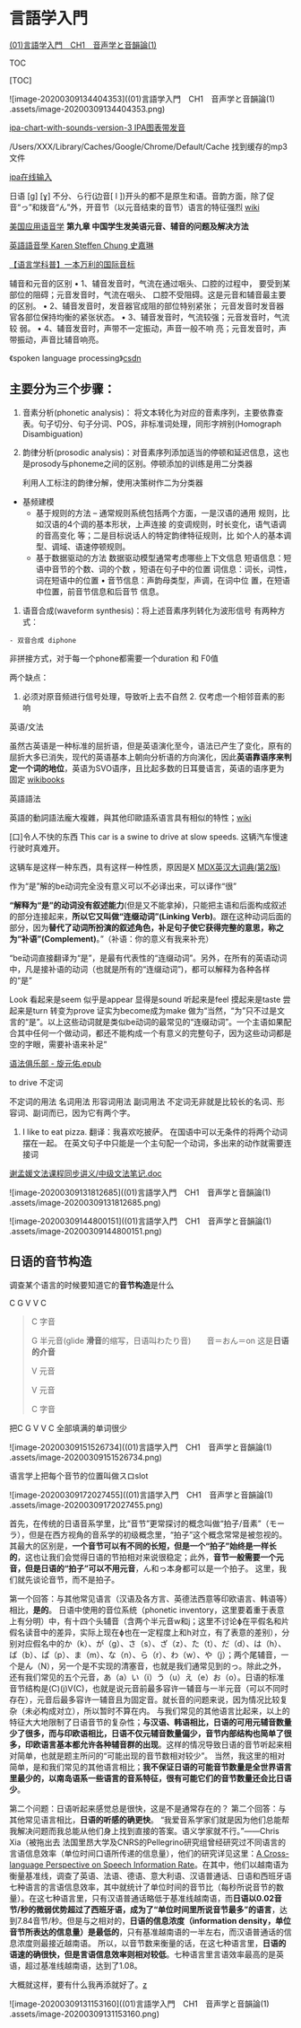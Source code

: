 # 言語学入門

[(01)言語学入門　CH1　音声学と音韻論(1)](https://www.bilibili.com/video/av41676213)  

TOC 

[TOC]

![image-20200309134404353]((01)言語学入門　CH1　音声学と音韻論(1) .assets/image-20200309134404353.png)

[ipa-chart-with-sounds-version-3 IPA图表带发音](https://www.internationalphoneticalphabet.org/ipa-sounds/ipa-chart-with-sounds-version-3/)

/Users/XXX/Library/Caches/Google/Chrome/Default/Cache  找到缓存的mp3文件

[ipa在线输入](https://ipa.typeit.org/full/)  

日语 [g] [ɣ] 不分、ら行(边音[ l ])开头的都不是原生和语。音韵方面，除了促音“っ”和拨音“ん”外，开音节（以元音结束的音节）语言的特征强烈 [wiki](https://zh.wikipedia.org/zh-hans/日语)  

[美国应用语音学](https://www.pdawiki.com/forum/thread-14652-1-1.html)  **第九章 中国学生发美语元音、辅音的问题及解决方法**

[英語語音學 Karen Steffen Chung 史嘉琳](http://ocw.aca.ntu.edu.tw/ntu-ocw/ocw/cou/101S102)  

[【语言学科普】一本万利的国际音标](https://www.bilibili.com/video/av17297110?from=search&seid=7360746976063231795)  



辅音和元音的区别
• 1、辅音发音时，气流在通过咽头、口腔的过程中， 要受到某部位的阻碍；元音发音时，气流在咽头、 口腔不受阻碍。这是元音和辅音最主要的区别。
• 2、辅音发音时，发音器官成阻的部位特别紧张； 元音发音时发音器官各部位保持均衡的紧张状态。
• 3、辅音发音时，气流较强；元音发音时，气流较 弱。
• 4、辅音发音时，声带不一定振动，声音一般不响 亮；元音发音时，声带振动，声音比辅音响亮。

《spoken language processing》[csdn](https://blog.csdn.net/mandagod/article/details/92655343)  

## 主要分为三个步骤：

1. 音素分析(phonetic analysis)：
   将文本转化为对应的音素序列，主要依靠查表。句子切分、句子分词、POS，非标准词处理，同形字辨别(Homograph Disambiguation)

2. 韵律分析(prosodic analysis)：对音素序列添加适当的停顿和延迟信息，这也是prosody与phoneme之间的区别。停顿添加的训练是用二分类器

   利用人工标注的韵律分解，使用决策树作二为分类器

- 基频建模
  - 基于规则的方法 – 通常规则系统包括两个方面，一是汉语的通用 规则，比如汉语的4个调的基本形状，上声连接 的变调规则，时长变化，语气语调的音高变化 等；二是目标说话人的特定韵律特征规则，比 如个人的基本调型、调域、语速停顿规则。
  - 基于数据驱动的方法
    数据驱动模型通常考虑哪些上下文信息
    短语信息：短语中音节的个数、词的个数 ，短语在句子中的位置
    词信息：词长，词性，词在短语中的位置 • 音节信息：声韵母类型，声调，在词中位 置，在短语中位置，前音节信息和后音节 信息。

1. 语音合成(waveform synthesis)：将上述音素序列转化为波形信号
   有两种方式：

```
- 双音合成 diphone
```

非拼接方式，对于每一个phone都需要一个duration 和 F0值

 两个缺点：

1. 必须对原音频进行信号处理，导致听上去不自然
   2. 仅考虑一个相邻音素的影响

英语/文法

虽然古英语是一种标准的屈折语，但是英语演化至今，语法已产生了变化，原有的屈折大多已消失，现代的英语基本上朝向分析语的方向演化，因此**英语靠语序来判定一个词的地位**，英语为SVO语序，且比起多数的日耳曼语言，英语的语序更为固定 [wikibooks](https://zh.wikibooks.org/zh-hans/英語/文法)  

英語語法

英語的動詞語法龐大複雜，與其他印歐語系语言具有相似的特性；[wiki](https://zh.wikipedia.org/zh/英語語法)  

[口]令人不快的东西
This car is a swine to drive at slow speeds. 这辆汽车慢速行驶时真难开。

这辆车是这样一种东西，具有这样一种性质，原因是X  [MDX英汉大词典(第2版)](https://www.pdawiki.com/forum/forum.php?mod=viewthread&tid=35800)   

作为“是”解的be动词完全没有意义可以不必译出来，可以译作“很”  

**“解释为“是”的动词没有叙述能力**(但是又不能拿掉)，只能把主语和后面构成叙述的部分连接起来，**所以它又叫做“连缀动词”(Linking Verb)**。跟在这种动词后面的部分，因为**替代了动词所扮演的叙述角色，补足句子使它获得完整的意思，称之为“补语”(Complement)**。”（补语：你的意义有我来补充）

“be动词直接翻译为“是”，是最有代表性的“连缀动词”。另外，在所有的英语动词中，凡是接补语的动词（也就是所有的“连缀动词”)，都可以解释为各种各样的“是”

Look 看起来是seem 似乎是appear 显得是sound 听起来是feel 摸起来是taste 尝起来是turn 转变为prove 证实为become成为make 做为“当然，“为”只不过是文言的“是”。以上这些动词就是类似be动词的最常见的“连缀动词”。一个主语如果配合其中任何一个做动词，都还不能构成一个有意义的完整句子，因为这些动词都是空的字眼，需要补语来补足”

[语法俱乐部 - 旋元佑.epub]()

 to drive  不定词  

不定词的用法
名词用法
形容词用法
副词用法
不定词无非就是比较长的名词、形容词、副词而已，因为它有两个字。

1. I like to eat pizza.
翻译：我喜欢吃披萨。
在国语中可以无条件的将两个动词摆在一起。
在英文句子中只能是一个主句配一个动词，多出来的动作就需要连接词

[谢孟媛文法课程同步讲义/中级文法笔记.doc]()  

![image-20200309131812685]((01)言語学入門　CH1　音声学と音韻論(1) .assets/image-20200309131812685.png)

![image-20200309144800151]((01)言語学入門　CH1　音声学と音韻論(1) .assets/image-20200309144800151.png)

## 日语的音节构造

调查某个语言的时候要知道它的**音节构造**是什么



C  G  V  V  C

> C 字音
>
> G 半元音(glide **滑音**的缩写，日语叫わたり音)　　音＝おん＝on  这是**日语的介音**
>
> V 元音
>
> V 元音
>
> C 字音

把C  G  V  V  C  全部填满的单词很少





![image-20200309151526734]((01)言語学入門　CH1　音声学と音韻論(1) .assets/image-20200309151526734.png)



语言学上把每个音节的位置叫做スロslot 

![image-20200309172027455]((01)言語学入門　CH1　音声学と音韻論(1) .assets/image-20200309172027455.png)



首先，在传统的日语音系学里，比“音节”更常探讨的概念叫做“拍子/音素”（モーラ），但是在西方视角的音系学的初级概念里，“拍子”这个概念常常是被忽视的。其最大的区别是，**一个音节可以有不同的长短，但是一个“拍子”始终是一样长的**，这也让我们会觉得日语的节拍相对来说很稳定；此外，**音节一般需要一个元音，但是日语的“拍子”可以不用元音**，ん和っ本身都可以是一个拍子。
这里，我们就先谈论音节，而不是拍子。

第一个回答：与其他常见语言（汉语及各方言、英德法西意等印欧语言、韩语等）相比，**是的**。
日语中使用的音位系统（phonetic inventory，这里要着重于表意上有分明）中，有十四个头辅音（含两个半元音w和j；这里不讨论ɸ在平假名和片假名读音中的差异，实际上现在ɸ也在一定程度上和h对立，有了表意的差别），分别对应假名中的か（k）、が（g）、さ（s）、ざ（z）、た（t）、だ（d）、は（h）、ば（b）、ぱ（p）、ま（m）、な（n）、ら（r）、わ（w）、や（j）；两个尾辅音，一个是ん（N），另一个是不实现的清塞音，也就是我们通常见到的っ。除此之外，还有我们常见的五个元音，あ（a）い（i）う（u）え（e）お（o）。日语的标准音节结构是(C)(j)V(C)，也就是说元音前最多容许一辅音与一半元音（可以不同时存在），元音后最多容许一辅音且为固定音。就长音的问题来说，因为情况比较复杂（未必构成对立），所以暂时不算在内。
与我们常见的其他语言比起来，以上的特征大大地限制了日语音节的复杂性；**与汉语、韩语相比，日语的可用元辅音数量少了很多，而与印欧语相比，日语不仅元辅音数量偏少，音节内部结构也简单了很多，印欧语言基本都允许各种辅音群的出现**。这样的情况导致日语的音节听起来相对简单，也就是题主所问的“可能出现的音节数相对较少”。
当然，我这里的相对简单，是和我们常见的其他语言相比；**我不保证日语的可能音节数量是全世界语言里最少的，以南岛语系一些语言的音系特征，很有可能它们的音节数量还会比日语少**。

第二个问题：日语听起来感觉总是很快，这是不是通常存在的？
第二个回答：与其他常见语言相比，**日语的听感的确更快**。
“我爱音系学家们就是因为他们总能帮我解决问题而我总能从他们身上找到直接的答案。语义学家就不行。”——Chris Xia（被拖出去
法国里昂大学及CNRS的Pellegrino研究组曾经研究过不同语言的言语信息效率（单位时间口语所传递的信息量），他们的研究详见这里：[A Cross-language Perspective on Speech Information Rate](https://d85121d7e640218034e1917b1abdee4d.cloudflareworkers.com/-----https://link.zhihu.com/?target=http%3A//ohll.ish-lyon.cnrs.fr/fulltext/pellegrino/Pellegrino_2011_Language.pdf)。在其中，他们以越南语为衡量基准线，调查了英语、法语、德语、意大利语、汉语普通话、日语和西班牙语七种语言的言语信息效率，其中就统计了单位时间的音节比（每秒所说音节的数量）。在这七种语言里，只有汉语普通话略低于基准线越南语，而**日语以0.02音节/秒的微弱优势超过了西班牙语，成为了“单位时间里所说音节最多”的语言**，达到7.84音节/秒。但是与之相对的，**日语的信息浓度（information density，单位音节所表达的信息量）是最低的**，只有基准越南语的一半左右，而汉语普通话的信息浓度则最接近越南语。
所以，以音节数来衡量的话，在这七种语言里，**日语的语速的确很快，但是言语信息效率则相对较低**。七种语言里言语效率最高的是英语，超过基准线越南语，达到了1.08。

大概就这样，要有什么我再添就好了。[z](https://www.zhihu.com/question/24028522)  







![image-20200309131153160]((01)言語学入門　CH1　音声学と音韻論(1) .assets/image-20200309131153160.png)





